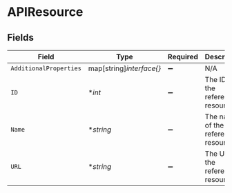 # APIResource


## Fields

| Field                                | Type                                 | Required                             | Description                          |
| ------------------------------------ | ------------------------------------ | ------------------------------------ | ------------------------------------ |
| `AdditionalProperties`               | map[string]*interface{}*             | :heavy_minus_sign:                   | N/A                                  |
| `ID`                                 | **int*                               | :heavy_minus_sign:                   | The ID of the referenced resource.   |
| `Name`                               | **string*                            | :heavy_minus_sign:                   | The name of the referenced resource. |
| `URL`                                | **string*                            | :heavy_minus_sign:                   | The URL of the referenced resource.  |